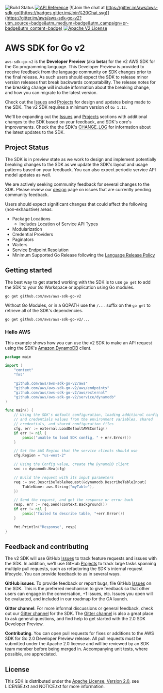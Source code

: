 ![Build Status](https://codebuild.us-west-2.amazonaws.com/badges?uuid=eyJlbmNyeXB0ZWREYXRhIjoib1lGQ3N6RFJsalI5a3BPcXB3Rytaak9kYVh1ZW1lZExPNjgzaU9Udng3VE5OL1I3czIwcVhkMUlUeG91ajBVaWRYcVVJSEVQcmZwTWVyT1p5MGszbnA4PSIsIml2UGFyYW1ldGVyU3BlYyI6IkhrZ1VMN20zRmtYY1BrR0wiLCJtYXRlcmlhbFNldFNlcmlhbCI6MX0%3D&branch=master) [![API Reference](https://img.shields.io/badge/api-reference-blue.svg)](https://docs.aws.amazon.com/sdk-for-go/v2/api) [![Join the chat at https://gitter.im/aws/aws-sdk-go](https://badges.gitter.im/Join%20Chat.svg)](https://gitter.im/aws/aws-sdk-go-v2?utm_source=badge&utm_medium=badge&utm_campaign=pr-badge&utm_content=badge) [![Apache V2 License](https://img.shields.io/badge/license-Apache%20V2-blue.svg)](https://github.com/aws/aws-sdk-go/blob/master/LICENSE.txt)

# AWS SDK for Go v2

`aws-sdk-go-v2` is the **Developer Preview** (aka **beta**) for the v2 AWS SDK for the Go programming language. This Developer Preview is provided to receive feedback from the language community on SDK changes prior to the final release. As such users should expect the SDK to release minor version releases that break backwards compatability. The release notes for the breaking change will include information about the breaking change, and how you can migrate to the latest version.

Check out the [Issues] and [Projects] for design and updates being made to the SDK. The v2 SDK requires a minimum version of `Go 1.13`.

We'll be expanding out the [Issues] and [Projects] sections with additional changes to the SDK based on your feedback, and SDK's core's improvements. Check the the SDK's [CHANGE_LOG] for information about the latest updates to the SDK.

## Project Status
The SDK is in preview state as we work to design and implement potentially breaking changes to the SDK as we update the SDK's layout and usage patterns based on your feedback. You can also expect periodic service API model updates as well.

We are actively seeking community feedback for several changes to the SDK. Please review our [design] page on issues
that are currently pending community feedback.

Users should expect significant changes that could affect the following (non-exhaustive) areas:
* Package Locations
  * Includes Location of Service API Types
* Modularization
* Credential Providers
* Paginators
* Waiters
* Service Endpoint Resolution
* Minimum Supported Go Release following the [Language Release Policy](https://golang.org/doc/devel/release.html#policy)

## Getting started

The best way to get started working with the SDK is to use `go get` to add the SDK to your Go Workspace or application using Go modules.

```sh
go get github.com/aws/aws-sdk-go-v2
```

Without Go Modules, or in a GOPATH use the `/...` suffix on the `go get` to retrieve all of the SDK's dependencies.

```sh
go get github.com/aws/aws-sdk-go-v2/...
```

### Hello AWS

This example shows how you can use the v2 SDK to make an API request using the SDK's [Amazon DynamoDB] client.

```go
package main

import (
	"context"
	"fmt"

	"github.com/aws/aws-sdk-go-v2/aws"
	"github.com/aws/aws-sdk-go-v2/aws/endpoints"
	"github.com/aws/aws-sdk-go-v2/aws/external"
	"github.com/aws/aws-sdk-go-v2/service/dynamodb"
)

func main() {
	// Using the SDK's default configuration, loading additional config
	// and credentials values from the environment variables, shared
	// credentials, and shared configuration files
	cfg, err := external.LoadDefaultAWSConfig()
	if err != nil {
		panic("unable to load SDK config, " + err.Error())
	}

	// Set the AWS Region that the service clients should use
	cfg.Region = "us-west-2"

	// Using the Config value, create the DynamoDB client
	svc := dynamodb.New(cfg)

	// Build the request with its input parameters
	req := svc.DescribeTableRequest(&dynamodb.DescribeTableInput{
		TableName: aws.String("myTable"),
	})

	// Send the request, and get the response or error back
	resp, err := req.Send(context.Background())
	if err != nil {
		panic("failed to describe table, "+err.Error())
	}

	fmt.Println("Response", resp)
}
```

## Feedback and contributing

The v2 SDK will use GitHub [Issues] to track feature requests and issues with the SDK. In addition, we'll use GitHub [Projects] to track large tasks spanning multiple pull requests, such as refactoring the SDK's internal request lifecycle. You can provide feedback to us in several ways. 

**GitHub issues**. To provide feedback or report bugs, file GitHub [Issues] on the SDK. This is the preferred mechanism to give feedback so that other users can engage in the conversation, +1 issues, etc. Issues you open will be evaluated, and included in our roadmap for the GA launch.

**Gitter channel**. For more informal discussions or general feedback, check out our [Gitter channel] for the SDK. The [Gitter channel] is also a great place to ask general questions, and find help to get started with the 2.0 SDK Developer Preview.

**Contributing**. You can open pull requests for fixes or additions to the AWS SDK for Go 2.0 Developer Preview release. All pull requests must be submitted under the Apache 2.0 license and will be reviewed by an SDK team member before being merged in. Accompanying unit tests, where possible, are appreciated.

## License

This SDK is distributed under the
[Apache License, Version 2.0](http://www.apache.org/licenses/LICENSE-2.0),
see LICENSE.txt and NOTICE.txt for more information.

[Dep]: https://github.com/golang/dep
[Issues]: https://github.com/aws/aws-sdk-go-v2/issues
[Projects]: https://github.com/aws/aws-sdk-go-v2/projects
[CHANGE_LOG]: https://github.com/aws/aws-sdk-go-v2/blob/master/CHANGELOG.md
[Amazon DynamoDB]: https://aws.amazon.com/dynamodb/
[Gitter channel]: https://gitter.im/aws/aws-sdk-go-v2
[design]: https://github.com/aws/aws-sdk-go-v2/blob/master/DESIGN.md
